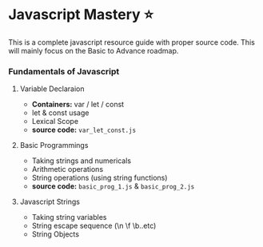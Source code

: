 # Javascript Mastery :star:

This is a complete javascript resource guide with proper source code. This will mainly focus on the Basic to Advance roadmap.

### Fundamentals of Javascript

1. Variable Declaraion
    - **Containers:** var / let / const
    - let & const usage
    - Lexical Scope
    - **source code:** ```var_let_const.js```

2. Basic Programmings
    - Taking strings and numericals
    - Arithmetic operations
    - String operations (using string functions)
    - **source code:** ```basic_prog_1.js``` &  ```basic_prog_2.js```


3. Javascript Strings
    - Taking string variables
    - String escape sequence (\n \f \b..etc)
    - String Objects
